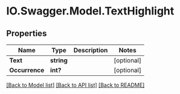 # IO.Swagger.Model.TextHighlight
## Properties

Name | Type | Description | Notes
------------ | ------------- | ------------- | -------------
**Text** | **string** |  | [optional] 
**Occurrence** | **int?** |  | [optional] 

[[Back to Model list]](../README.md#documentation-for-models) [[Back to API list]](../README.md#documentation-for-api-endpoints) [[Back to README]](../README.md)

